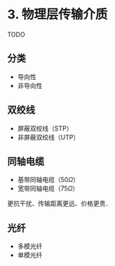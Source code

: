 # 3. 物理层传输介质

TODO

## 分类

- 导向性
- 非导向性

## 双绞线

- 屏蔽双绞线（STP）
- 非屏蔽双绞线（UTP）

## 同轴电缆

- 基带同轴电缆（$50 \Omega$）
- 宽带同轴电缆（$75 \Omega$）

更抗干扰、传输距离更远、价格更贵．

## 光纤

- 多模光纤
- 单模光纤

